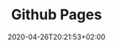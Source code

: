 ---
title: "Github Pages"
images: # Create a folder in /static/images/tools that has the same name as this current markdown file and place the images there. We only need the file name here. If this is not clear, please refer to existing tools as references.
  - path: pages.github.com.png
categories:
  - Publishing and Sharing
  - Project Management
tags:
  - Note-taking
  - Writing
links:
  - name: GitHub Pages
    link: https://pages.github.com/
summary: Hosted directly from your GitHub repository. Just edit, push, and your changes are live. Integrated with Jekyll and turns markdown posts automatically. Jekyll is a tool for blogging.
features:
  - Jekyll is already supported out of the box.
  - Can be combined with GitHub Actions.
platforms:
fields:
plans:
  - name: Free
    description:
date: 2020-04-26T20:21:53+02:00
draft: false
---